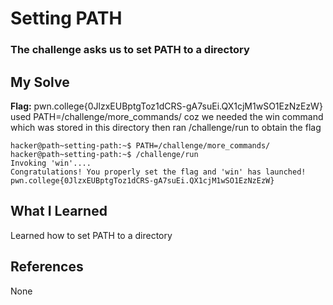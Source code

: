 # Setting PATH
### The challenge asks us to set PATH to a directory


## My Solve
**Flag:** pwn.college{0JlzxEUBptgToz1dCRS-gA7suEi.QX1cjM1wSO1EzNzEzW}
used PATH=/challenge/more_commands/ coz we needed the win command which
was stored in this directory then ran /challenge/run to obtain the flag


```
hacker@path~setting-path:~$ PATH=/challenge/more_commands/
hacker@path~setting-path:~$ /challenge/run
Invoking 'win'....
Congratulations! You properly set the flag and 'win' has launched!
pwn.college{0JlzxEUBptgToz1dCRS-gA7suEi.QX1cjM1wSO1EzNzEzW}
```

## What I Learned
Learned how to set PATH to a directory 

## References
None